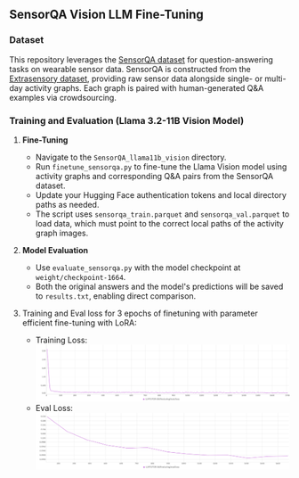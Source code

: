 ## SensorQA Vision LLM Fine-Tuning

### Dataset
This repository leverages the [SensorQA dataset](https://github.com/benjamin-reichman/SensorQA/tree/main) for question-answering tasks on wearable sensor data. SensorQA is constructed from the [Extrasensory dataset](http://extrasensory.ucsd.edu/), providing raw sensor data alongside single- or multi-day activity graphs. Each graph is paired with human-generated Q&A examples via crowdsourcing.

### Training and Evaluation (Llama 3.2-11B Vision Model)
1. **Fine-Tuning**  
   - Navigate to the `SensorQA_llama11b_vision` directory.  
   - Run `finetune_sensorqa.py` to fine-tune the Llama Vision model using activity graphs and corresponding Q&A pairs from the SensorQA dataset.  
   - Update your Hugging Face authentication tokens and local directory paths as needed.  
   - The script uses `sensorqa_train.parquet` and `sensorqa_val.parquet` to load data, which must point to the correct local paths of the activity graph images.

2. **Model Evaluation**  
   - Use `evaluate_sensorqa.py` with the model checkpoint at `weight/checkpoint-1664`.  
   - Both the original answers and the model's predictions will be saved to `results.txt`, enabling direct comparison.
3. Training and Eval loss for 3 epochs of finetuning with parameter efficient fine-tuning with LoRA:
   - Training Loss:
     <img src="plots/llama11b_vision_finetuning_train_loss.png" >
   - Eval Loss:
     <img src="plots/llama11b_vision_finetuning_eval_loss.png" >
   
